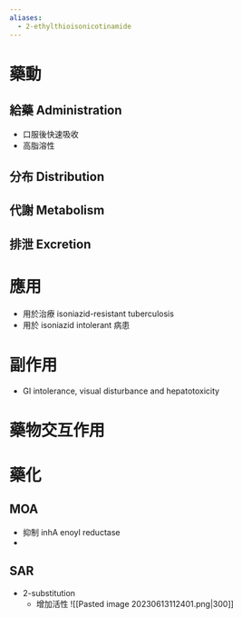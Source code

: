 ```yaml
---
aliases:
  - 2-ethylthioisonicotinamide
---
```

# 藥動
## 給藥 Administration
- 口服後快速吸收
- 高脂溶性
## 分布 Distribution
## 代謝 Metabolism
## 排泄 Excretion
# 應用
- 用於治療 isoniazid-resistant tuberculosis 
- 用於 isoniazid intolerant 病患
# 副作用
- GI intolerance, visual disturbance and hepatotoxicity
# 藥物交互作用
# 藥化
## MOA
- 抑制 inhA enoyl reductase
- 
## SAR
- 2-substitution
	- 增加活性
![[Pasted image 20230613112401.png|300]]